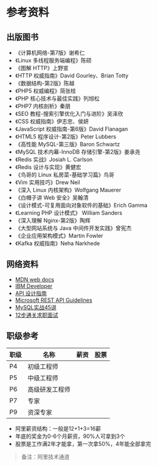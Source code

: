 # 参考资料

## 出版图书

- 《计算机网络-第7版》谢希仁
- 《Linux 多线程服务端编程》陈硕
- 《图解 HTTP》上野宣
- 《HTTP 权威指南》David Gourley、Brian Totty 
- 《数据结构-第2版》陈越
- 《PHP5 权威编程》简张桂
- 《PHP 核心技术与最佳实践》列旭松
- 《PHP7 内核剖析》秦朋
- 《SEO 教程-搜索引擎优化入门与进阶》吴泽欣
- 《CSS 权威指南》伊志忠、侯妍
- 《JavaScript 权威指南-第6版》David Flanagan
- 《HTML5 程序设计-第2版》Peter Lubbers
- 《高性能 MySQL-第三版》Baron Schwartz
- 《MySQL 技术内幕-InnoDB 存储引擎-第2版》姜承尧
- 《Redis 实战》Josiah L. Carlson
- 《Redis 设计与实现》黄健宏
- 《鸟哥的 Linux 私房菜-基础学习篇》鸟哥
- 《Vim 实用技巧》Drew Neil
- 《深入 Linux 内核架构》Wolfgang Mauerer
- 《白帽子讲 Web 安全》吴翰清
- 《设计模式-可复用面向对象软件的基础》Erich Gamma
- 《Learning PHP 设计模式》 William Sanders
- 《深入理解 Nginx-第2版》陶辉
- 《大型网站系统与 Java 中间件开发实践》曾宪杰
- 《企业应用架构模式》Martin Fowler
- 《Kafka 权威指南》Neha Narkhede

## 网络资料

- [MDN web docs](https://developer.mozilla.org/zh-CN/docs/Web)
- [IBM Developer](https://www.ibm.com/developerworks/cn/topics/)
- [API 设计指南](https://cloud.google.com/apis/design/?hl=zh-cn)
- [Microsoft REST API Guidelines](https://github.com/Microsoft/api-guidelines/blob/master/Guidelines.md)
- [MySQL实战45讲](https://time.geekbang.org/column/intro/100020801)
- [12步通关求职面试](https://kaiwu.lagou.com/course/courseInfo.htm?courseId=18#/sale)

## 职级参考

|职级|名称|薪资|股票|
|-|-|-|-|
|P4|初级工程师|
|P5|中级工程师|
|P6|高级研发工程师|
|P7|专家|
|P9|资深专家|

- 阿里薪资结构：一般是12+1+3=16薪
- 年底的奖金为0-6个月薪资，90%人可拿到3个
- 股票是工作满2年才能拿，第一次拿50%，4年能全部拿完

> 备注：阿里技术通道